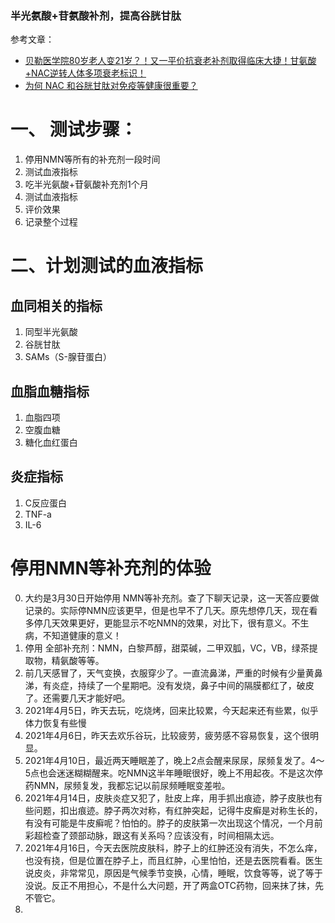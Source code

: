 
### 半光氨酸+苷氨酸补剂，提高谷胱甘肽  
参考文章：  
- [贝勒医学院80岁老人变21岁？！又一平价抗衰老补剂取得临床大捷！甘氨酸+NAC逆转人体多项衰老标识！](https://zhuanlan.zhihu.com/p/361098261)
- [为何 NAC 和谷胱甘肽对免疫等健康很重要？](https://zhuanlan.zhihu.com/p/121042621)

# 一、 测试步骤：
1. 停用NMN等所有的补充剂一段时间  
2. 测试血液指标  
3. 吃半光氨酸+苷氨酸补充剂1个月  
4. 测试血液指标  
5. 评价效果  
6. 记录整个过程  

# 二、计划测试的血液指标
## 血同相关的指标
1. 同型半光氨酸 
2. 谷胱甘肽
3. SAMs（S-腺苷蛋白）

## 血脂血糖指标
1. 血脂四项
2. 空腹血糖
3. 糖化血红蛋白

## 炎症指标 
1. C反应蛋白
2. TNF-a 
3. IL-6


# 停用NMN等补充剂的体验
0. 大约是3月30日开始停用 NMN等补充剂。查了下聊天记录，这一天答应要做记录的。实际停NMN应该更早，但是也早不了几天。原先想停几天，现在看多停几天效果更好，更能显示不吃NMN的效果，对比下，很有意义。不生病，不知道健康的意义！
1. 停用 全部补充剂：NMN，白黎芦醇，甜菜碱，二甲双胍，VC，VB，绿茶提取物，精氨酸等等。
1. 前几天感冒了，天气变换，衣服穿少了。一直流鼻涕，严重的时候有少量黄鼻涕，有炎症，持续了一个星期吧。没有发烧，鼻子中间的隔膜都红了，破皮了。还需要几天才能好吧。
3. 2021年4月5日，昨天去玩，吃烧烤，回来比较累，今天起来还有些累，似乎体力恢复有些慢
4. 2021年4月6日，昨天去欢乐谷玩，比较疲劳，疲劳感不容易恢复，这个很明显。
5. 2021年4月10日，最近两天睡眠差了，晚上2点会醒来尿尿，尿频复发了。4～5点也会迷迷糊糊醒来。吃NMN这半年睡眠很好，晚上不用起夜。不是这次停药NMN，尿频复发，我都忘记以前尿频睡眠变差啦。
6. 2021年4月14日，皮肤炎症又犯了，肚皮上痒，用手抓出痕迹，脖子皮肤也有些问题，扣出痕迹。脖子两次对称，有红肿突起，记得牛皮癣是对称生长的，有没有可能是牛皮癣呢？怕怕的。脖子的皮肤第一次出现这个情况，一个月前彩超检查了颈部动脉，跟这有关系吗？应该没有，时间相隔太远。
7. 2021年4月16日，今天去医院皮肤科，脖子上的红肿还没有消失，不怎么痒，也没有挠，但是位置在脖子上，而且红肿，心里怕怕，还是去医院看看。医生说皮炎，非常常见，原因是气候季节变换，心情，睡眠，饮食等等，说了等于没说。反正不用担心，不是什么大问题，开了两盒OTC药物，回来抹了抹，先不管它。
8. 
